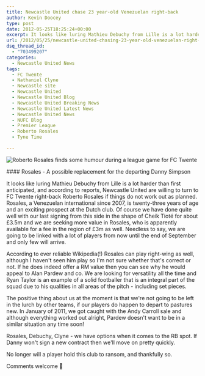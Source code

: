 ```yaml
---
title: Newcastle United chase 23 year-old Venezuelan right-back
author: Kevin Doocey
type: post
date: 2012-05-25T18:25:24+00:00
excerpt: It looks like luring Mathieu Debuchy from Lille is a lot harder than first anticipated, and according to reports, Newcastle United are willing to turn to FC Twente right-back Roberto..
url: /2012/05/25/newcastle-united-chasing-23-year-old-venezuelan-right-back/
dsq_thread_id:
  - "703499207"
categories:
  - Newcastle United News
tags:
  - FC Twente
  - Nathaniel Clyne
  - Newcastle site
  - Newcastle United
  - Newcastle United Blog
  - Newcastle United Breaking News
  - Newcastle United Latest News
  - Newcastle United News
  - NUFC Blog
  - Premier League
  - Roberto Rosales
  - Tyne Time

---
```

![Roberto Rosales finds some humour during a league game for FC Twente](http://www.tynetime.com/wp-content/uploads/2012/05/Roberto-Rosales-FC-Twente.jpg "Roberto-Rosales-FC-Twente")
  
#### Rosales - A possible replacement for the departing Danny Simpson

It looks like luring Mathieu Debuchy from Lille is a lot harder than first anticipated, and according to reports, Newcastle United are willing to turn to FC Twente right-back Roberto Rosales if things do not work out as planned. Rosales, a Venezuelan international since 2007, is twenty-three years of age and an exciting prospect at the Dutch club. Of course we have done quite well with our last signing from this side in the shape of Cheik Tioté for about £3.5m and we are seeking more  value in Rosales, who is apparently available for a fee in the region of £3m as well. Needless to say, we are going to be linked with a lot of players from now until the end of September and only few will arrive.

According to ever reliable Wikipedia(!) Rosales can play right-wing as well, although I haven't seen him play so I'm not sure whether that's correct or not. If he does indeed offer a RM value then you can see why he would appeal to Alan Pardew and co. We are looking for versatility all the time and Ryan Taylor is an example of a solid footballer that is an integral part of the squad due to his qualities in all areas of the pitch - including set pieces.

The positive thing about us at the moment is that we're not going to be left in the lurch by other teams, if our players do happen to depart to pastures new. In January of 2011, we got caught with the Andy Carroll sale and although everything worked out alright, Pardew doesn't want to be in a similar situation any time soon!

Rosales, Debuchy, Clyne - we have options when it comes to the RB spot. If Danny won't sign a new contract then we'll move on pretty quickly.

No longer will a player hold this club to ransom, and thankfully so.

Comments welcome 🙂
